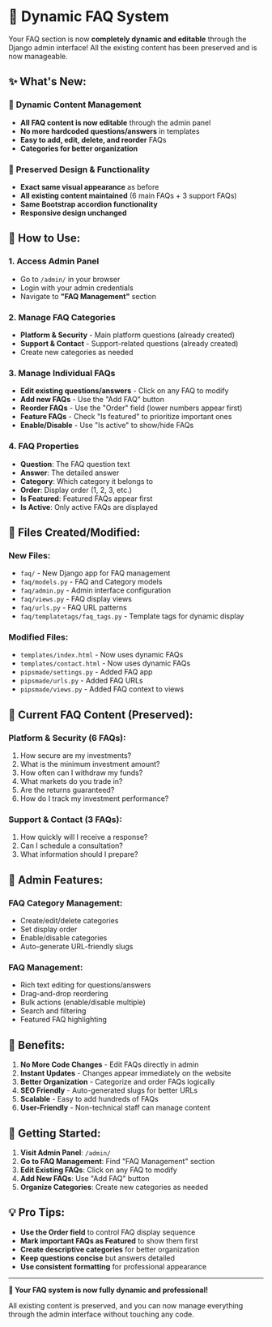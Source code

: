 # 🎯 Dynamic FAQ System

Your FAQ section is now **completely dynamic and editable** through the Django admin interface! All the existing content has been preserved and is now manageable.

## ✨ **What's New:**

### 🔄 **Dynamic Content Management**
- **All FAQ content is now editable** through the admin panel
- **No more hardcoded questions/answers** in templates
- **Easy to add, edit, delete, and reorder** FAQs
- **Categories for better organization**

### 🎨 **Preserved Design & Functionality**
- **Exact same visual appearance** as before
- **All existing content maintained** (6 main FAQs + 3 support FAQs)
- **Same Bootstrap accordion functionality**
- **Responsive design unchanged**

## 🚀 **How to Use:**

### 1. **Access Admin Panel**
- Go to `/admin/` in your browser
- Login with your admin credentials
- Navigate to **"FAQ Management"** section

### 2. **Manage FAQ Categories**
- **Platform & Security** - Main platform questions (already created)
- **Support & Contact** - Support-related questions (already created)
- Create new categories as needed

### 3. **Manage Individual FAQs**
- **Edit existing questions/answers** - Click on any FAQ to modify
- **Add new FAQs** - Use the "Add FAQ" button
- **Reorder FAQs** - Use the "Order" field (lower numbers appear first)
- **Feature FAQs** - Check "Is featured" to prioritize important ones
- **Enable/Disable** - Use "Is active" to show/hide FAQs

### 4. **FAQ Properties**
- **Question**: The FAQ question text
- **Answer**: The detailed answer
- **Category**: Which category it belongs to
- **Order**: Display order (1, 2, 3, etc.)
- **Is Featured**: Featured FAQs appear first
- **Is Active**: Only active FAQs are displayed

## 📁 **Files Created/Modified:**

### **New Files:**
- `faq/` - New Django app for FAQ management
- `faq/models.py` - FAQ and Category models
- `faq/admin.py` - Admin interface configuration
- `faq/views.py` - FAQ display views
- `faq/urls.py` - FAQ URL patterns
- `faq/templatetags/faq_tags.py` - Template tags for dynamic display

### **Modified Files:**
- `templates/index.html` - Now uses dynamic FAQs
- `templates/contact.html` - Now uses dynamic FAQs
- `pipsmade/settings.py` - Added FAQ app
- `pipsmade/urls.py` - Added FAQ URLs
- `pipsmade/views.py` - Added FAQ context to views

## 🎯 **Current FAQ Content (Preserved):**

### **Platform & Security (6 FAQs):**
1. How secure are my investments?
2. What is the minimum investment amount?
3. How often can I withdraw my funds?
4. What markets do you trade in?
5. Are the returns guaranteed?
6. How do I track my investment performance?

### **Support & Contact (3 FAQs):**
1. How quickly will I receive a response?
2. Can I schedule a consultation?
3. What information should I prepare?

## 🔧 **Admin Features:**

### **FAQ Category Management:**
- Create/edit/delete categories
- Set display order
- Enable/disable categories
- Auto-generate URL-friendly slugs

### **FAQ Management:**
- Rich text editing for questions/answers
- Drag-and-drop reordering
- Bulk actions (enable/disable multiple)
- Search and filtering
- Featured FAQ highlighting

## 🌟 **Benefits:**

1. **No More Code Changes** - Edit FAQs directly in admin
2. **Instant Updates** - Changes appear immediately on the website
3. **Better Organization** - Categorize and order FAQs logically
4. **SEO Friendly** - Auto-generated slugs for better URLs
5. **Scalable** - Easy to add hundreds of FAQs
6. **User-Friendly** - Non-technical staff can manage content

## 🚀 **Getting Started:**

1. **Visit Admin Panel**: `/admin/`
2. **Go to FAQ Management**: Find "FAQ Management" section
3. **Edit Existing FAQs**: Click on any FAQ to modify
4. **Add New FAQs**: Use "Add FAQ" button
5. **Organize Categories**: Create new categories as needed

## 💡 **Pro Tips:**

- **Use the Order field** to control FAQ display sequence
- **Mark important FAQs as Featured** to show them first
- **Create descriptive categories** for better organization
- **Keep questions concise** but answers detailed
- **Use consistent formatting** for professional appearance

---

**🎉 Your FAQ system is now fully dynamic and professional!** 

All existing content is preserved, and you can now manage everything through the admin interface without touching any code. 